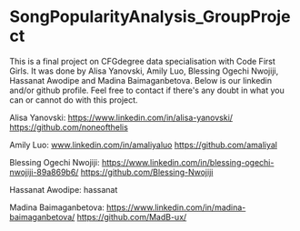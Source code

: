 # SongPopularityAnalysis_GroupProject

This is a final project on CFGdegree data specialisation with Code First Girls. It was done by Alisa Yanovski, Amily Luo, Blessing Ogechi Nwojiji, Hassanat Awodipe and Madina Baimaganbetova. Below is our linkedin and/or github profile. Feel free to contact if there's any doubt in what you can or cannot do with this project.

Alisa Yanovski: 
https://www.linkedin.com/in/alisa-yanovski/ 
https://github.com/noneofthelis

Amily Luo: 
www.linkedin.com/in/amaliyaluo 
https://github.com/amaliyal

Blessing Ogechi Nwojiji: 
https://www.linkedin.com/in/blessing-ogechi-nwojiji-89a869b6/ 
https://github.com/Blessing-Nwojiji

Hassanat Awodipe: hassanat

Madina Baimaganbetova: 
https://www.linkedin.com/in/madina-baimaganbetova/
https://github.com/MadB-ux/
